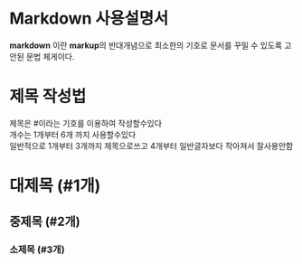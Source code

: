 # Markdown 사용설명서

**markdown** 이란 **markup**의 반대개념으로 최소한의 기호로 문서를 꾸밀 수 있도록 고안된 문법 체게이다.

# 제목 작성법

제목은 #이라는 기호를 이용하여 작성할수있다  
개수는 1개부터 6개 까지 사용할수있다  
일반적으로 1개부터 3개까지 제목으로쓰고 4개부터 일반글자보다 작아져서 잘사용안함  

# 대제목 (#1개)
## 중제목 (#2개)
### 소제목 (#3개)